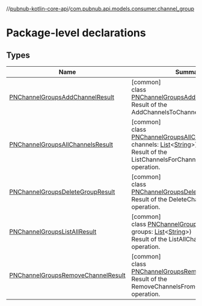 //[pubnub-kotlin-core-api](../../index.md)/[com.pubnub.api.models.consumer.channel_group](index.md)

# Package-level declarations

## Types

| Name | Summary |
|---|---|
| [PNChannelGroupsAddChannelResult](-p-n-channel-groups-add-channel-result/index.md) | [common]<br>class [PNChannelGroupsAddChannelResult](-p-n-channel-groups-add-channel-result/index.md)<br>Result of the AddChannelsToChannelGroup operation. |
| [PNChannelGroupsAllChannelsResult](-p-n-channel-groups-all-channels-result/index.md) | [common]<br>class [PNChannelGroupsAllChannelsResult](-p-n-channel-groups-all-channels-result/index.md)(val channels: [List](https://kotlinlang.org/api/core/kotlin-stdlib/kotlin.collections/-list/index.html)&lt;[String](https://kotlinlang.org/api/core/kotlin-stdlib/kotlin/-string/index.html)&gt;)<br>Result of the ListChannelsForChannelGroup operation. |
| [PNChannelGroupsDeleteGroupResult](-p-n-channel-groups-delete-group-result/index.md) | [common]<br>class [PNChannelGroupsDeleteGroupResult](-p-n-channel-groups-delete-group-result/index.md)<br>Result of the DeleteChannelGroup operation. |
| [PNChannelGroupsListAllResult](-p-n-channel-groups-list-all-result/index.md) | [common]<br>class [PNChannelGroupsListAllResult](-p-n-channel-groups-list-all-result/index.md)(val groups: [List](https://kotlinlang.org/api/core/kotlin-stdlib/kotlin.collections/-list/index.html)&lt;[String](https://kotlinlang.org/api/core/kotlin-stdlib/kotlin/-string/index.html)&gt;)<br>Result of the ListAllChannelGroups operation. |
| [PNChannelGroupsRemoveChannelResult](-p-n-channel-groups-remove-channel-result/index.md) | [common]<br>class [PNChannelGroupsRemoveChannelResult](-p-n-channel-groups-remove-channel-result/index.md)<br>Result of the RemoveChannelsFromChannelGroup operation. |
